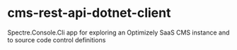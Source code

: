 # cms-rest-api-dotnet-client
Spectre.Console.Cli app for exploring an Optimizely SaaS CMS instance and to source code control definitions
